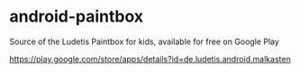 # android-paintbox
Source of the Ludetis Paintbox for kids, available for free on Google Play

https://play.google.com/store/apps/details?id=de.ludetis.android.malkasten


